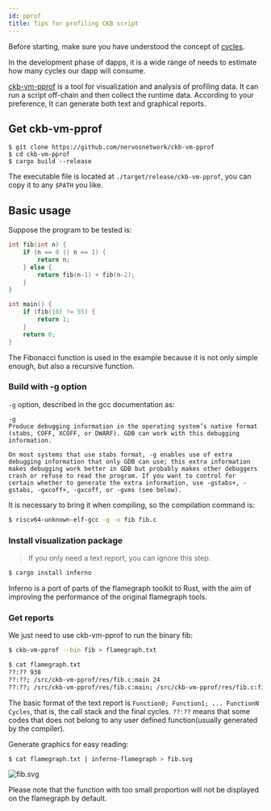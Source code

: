 ```yaml
---
id: pprof
title: Tips for profiling CKB script
---
```


Before starting, make sure you have understood the concept of [cycles](../basics/glossary#cycles).

In the development phase of dapps, it is a wide range of needs to estimate how many cycles our dapp will consume.

[ckb-vm-pprof](https://github.com/nervosnetwork/ckb-vm-pprof) is a tool for visualization and analysis of profiling data. It can run a script off-chain and then collect the runtime data. According to your preference, It can generate both text and graphical reports.

## Get ckb-vm-pprof

```
$ git clone https://github.com/nervosnetwork/ckb-vm-pprof
$ cd ckb-vm-pprof
$ cargo build --release
```

The executable file is located at `./target/release/ckb-vm-pprof`, you can copy it to any `$PATH` you like.

## Basic usage

Suppose the program to be tested is:

```c
int fib(int n) {
    if (n == 0 || n == 1) {
        return n;
    } else {
        return fib(n-1) + fib(n-2);
    }
}

int main() {
    if (fib(10) != 55) {
        return 1;
    }
    return 0;
}
```

The Fibonacci function is used in the example because it is not only simple enough, but also a recursive function.

### Build with -g option

`-g` option, described in the gcc documentation as:

```text
-g
Produce debugging information in the operating system’s native format (stabs, COFF, XCOFF, or DWARF). GDB can work with this debugging information.

On most systems that use stabs format, -g enables use of extra debugging information that only GDB can use; this extra information makes debugging work better in GDB but probably makes other debuggers crash or refuse to read the program. If you want to control for certain whether to generate the extra information, use -gstabs+, -gstabs, -gxcoff+, -gxcoff, or -gvms (see below).
```

It is necessary to bring it when compiling, so the compilation command is:

```sh
$ riscv64-unknown-elf-gcc -g -o fib fib.c
```

### Install visualization package

> If you only need a text report, you can ignore this step.

```sh
$ cargo install inferno
```

Inferno is a port of parts of the flamegraph toolkit to Rust, with the aim of improving the performance of the original flamegraph tools.

### Get reports

We just need to use ckb-vm-pprof to run the binary fib:

```sh
$ ckb-vm-pprof --bin fib > flamegraph.txt

$ cat flamegraph.txt
??:?? 938
??:??; /src/ckb-vm-pprof/res/fib.c:main 24
??:??; /src/ckb-vm-pprof/res/fib.c:main; /src/ckb-vm-pprof/res/fib.c:fib 7311
```

The basic format of the text report is `Function0; Function1; ... FunctionN Cycles`, that is, the call stack and the final cycles. `??:??` means that some codes that does not belong to any user defined function(usually generated by the compiler).

Generate graphics for easy reading:

```sh
$ cat flamegraph.txt | inferno-flamegraph > fib.svg
```

![fib.svg](https://raw.githubusercontent.com/nervosnetwork/ckb-vm-pprof/master/res/fib.svg)

Please note that the function with too small proportion will not be displayed on the flamegraph by default.
